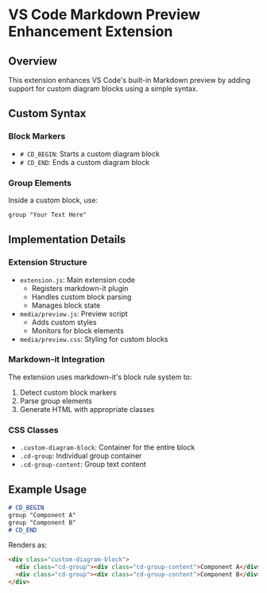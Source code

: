 # VS Code Markdown Preview Enhancement Extension

## Overview
This extension enhances VS Code's built-in Markdown preview by adding support for custom diagram blocks using a simple syntax.

## Custom Syntax

### Block Markers
- `# CD_BEGIN`: Starts a custom diagram block
- `# CD_END`: Ends a custom diagram block

### Group Elements
Inside a custom block, use:
```markdown
group "Your Text Here"
```

## Implementation Details

### Extension Structure
- `extension.js`: Main extension code
  - Registers markdown-it plugin
  - Handles custom block parsing
  - Manages block state
- `media/preview.js`: Preview script
  - Adds custom styles
  - Monitors for block elements
- `media/preview.css`: Styling for custom blocks

### Markdown-it Integration
The extension uses markdown-it's block rule system to:
1. Detect custom block markers
2. Parse group elements
3. Generate HTML with appropriate classes

### CSS Classes
- `.custom-diagram-block`: Container for the entire block
- `.cd-group`: Individual group container
- `.cd-group-content`: Group text content

## Example Usage
```markdown
# CD_BEGIN
group "Component A"
group "Component B"
# CD_END
```

Renders as:
```html
<div class="custom-diagram-block">
  <div class="cd-group"><div class="cd-group-content">Component A</div></div>
  <div class="cd-group"><div class="cd-group-content">Component B</div></div>
</div>
``` 